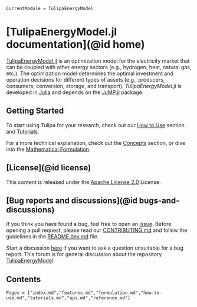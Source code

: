 ```@meta
CurrentModule = TulipaEnergyModel
```

# [TulipaEnergyModel.jl documentation](@id home)

[TulipaEnergyModel.jl](https://github.com/TulipaEnergy/TulipaEnergyModel.jl) is an optimization model for the electricity market that can be coupled with other energy sectors (e.g., hydrogen, heat, natural gas, etc.). The optimization model determines the optimal investment and operation decisions for different types of assets (e.g., producers, consumers, conversion, storage, and transport). _TulipaEnergyModel.jl_ is developed in [Julia](https://julialang.org/) and depends on the [JuMP.jl](https://github.com/jump-dev/JuMP.jl) package.

## Getting Started

To start using Tulipa for your research, check out our [How to Use](@ref) section and [Tutorials](@ref).

For a more technical explanation, check out the [Concepts](@ref) section, or dive into the [Mathematical Formulation](@ref).

## [License](@id license)

This content is released under the [Apache License 2.0](https://www.apache.org/licenses/LICENSE-2.0) License.

## [Bug reports and discussions](@id bugs-and-discussions)

If you think you have found a bug, feel free to open an [issue](https://github.com/TulipaEnergy/TulipaEnergyModel.jl/issues). Before opening a pull request, please read our [CONTRIBUTING.md](https://github.com/TulipaEnergy/TulipaEnergyModel.jl/blob/main/CONTRIBUTING.md) and follow the guidelines in the [README.dev.md](https://github.com/TulipaEnergy/TulipaEnergyModel.jl/blob/main/README.dev.md) file.

Start a discussion [here](https://github.com/TulipaEnergy/TulipaEnergyModel.jl/discussions) if you want to ask a question unsuitable for a bug report. This forum is for general discussion about the repository [TulipaEnergyModel](https://github.com/TulipaEnergy/TulipaEnergyModel.jl).

## Contents

```@contents
Pages = ["index.md","features.md","formulation.md","how-to-use.md","tutorials.md","api.md","reference.md"]
```
